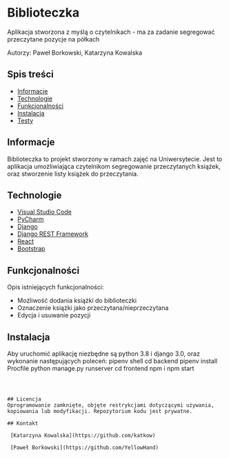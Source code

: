 # Biblioteczka
Aplikacja stworzona z myślą o czytelnikach - ma za zadanie segregować przeczytane pozycje na półkach

Autorzy: Paweł Borkowski, Katarzyna Kowalska

## Spis treści
* [Informacje](#informacje)
* [Technologie](#technologie)
* [Funkcjonalności](#funkcjonalności)
* [Instalacja](#instalacja)
* [Testy](#testy)


## Informacje

Biblioteczka to projekt stworzony w ramach zajęć na Uniwersytecie. Jest to aplikacja umożliwiająca czytelnikom segregowanie przeczytanych książek, oraz
stworzenie listy książek do przeczytania. 


## Technologie
* [Visual Studio Code](https://code.visualstudio.com/)
* [PyCharm](jetbrains.com/pycharm/)
* [Django](https://www.djangoproject.com/)
* [Django REST Framework](https://www.django-rest-framework.org/)
* [React](https://pl.reactjs.org/)
* [Bootstrap](https://getbootstrap.com/)


## Funkcjonalności
Opis istniejących funkcjonalności: 
* Możliwość dodania książki do biblioteczki
* Oznaczenie książki jako przeczytana/nieprzeczytana
* Edycja i usuwanie pozycji 

  
 ## Instalacja
  Aby uruchomić aplikację niezbędne są python 3.8 i django 3.0, oraz wykonanie następujących poleceń:
	pipenv shell
	cd backend
	pipenv install Procfile
	python manage.py runserver
	cd frontend
	npm i
	npm start
	
	
```
 

 
## Licencja 
Oprogramowanie zamknięte, objęte restrykcjami dotyczącymi używania, kopiowania lub modyfikacji. Repozytorium kodu jest prywatne.
 
## Kontakt 
 
 [Katarzyna Kowalska](https://github.com/katkow)
 
 [Paweł Borkowski](https://github.com/YellowHand)
 
    
     
